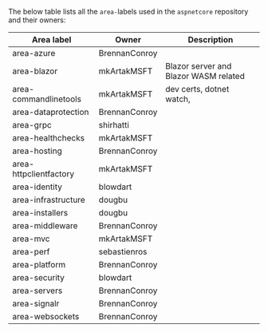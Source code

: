 The below table lists all the `area-`labels used in the `aspnetcore` repository and their owners:

| Area label | Owner | Description|
|--- | ---| --- |
| area-azure | BrennanConroy | |
| area-blazor | mkArtakMSFT | Blazor server and Blazor WASM related |
| area-commandlinetools |  mkArtakMSFT | dev certs, dotnet watch,  |
| area-dataprotection | BrennanConroy | |
| area-grpc | shirhatti | |
| area-healthchecks | mkArtakMSFT | |
| area-hosting | BrennanConroy | |
| area-httpclientfactory | mkArtakMSFT | |
| area-identity | blowdart | |
| area-infrastructure | dougbu | |
| area-installers | dougbu | |
| area-middleware | BrennanConroy | |
| area-mvc | mkArtakMSFT | |
| area-perf | sebastienros | |
| area-platform | BrennanConroy | |
| area-security | blowdart | |
| area-servers | BrennanConroy | |
| area-signalr | BrennanConroy | |
| area-websockets | BrennanConroy | |
